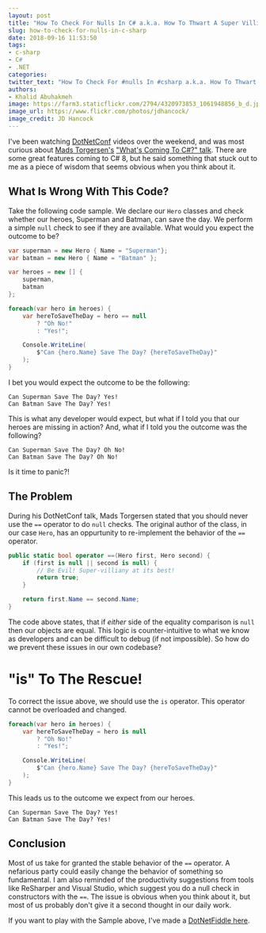```yaml
---
layout: post
title: "How To Check For Nulls In C# a.k.a. How To Thwart A Super Villian"
slug: how-to-check-for-nulls-in-c-sharp
date: 2018-09-16 11:53:50
tags:
- c-sharp
- C#
- .NET
categories:
twitter_text: "How To Check For #nulls In #csharp a.k.a. How To Thwart A Super Villian @dotnet #dotnetconf #dotnet #null"
authors: 
- Khalid Abuhakmeh
image: https://farm3.staticflickr.com/2794/4320973853_1061948856_b_d.jpg
image_url: https://www.flickr.com/photos/jdhancock/
image_credit: JD Hancock
---
```


I've been watching [DotNetConf][dotnetconf] videos over the weekend, and was most curious about [Mads Torgersen's][mads] ["What's Coming To C#?" talk][mads-talk]. There are some great features coming to C# 8, but he said something that stuck out to me as a piece of wisdom that seems obvious when you think about it.

## What Is Wrong With This Code?

Take the following code sample. We declare our `Hero` classes and check whether our heroes, Superman and Batman, can save the day. We perform a simple `null` check to see if they are available. What would you expect the outcome to be?

```csharp
var superman = new Hero { Name = "Superman"};
var batman = new Hero { Name = "Batman" };

var heroes = new [] {
    superman,
    batman
};

foreach(var hero in heroes) {
    var hereToSaveTheDay = hero == null
        ? "Oh No!"
        : "Yes!";

    Console.WriteLine(
        $"Can {hero.Name} Save The Day? {hereToSaveTheDay}"
    );
}
```

I bet you would expect the outcome to be the following:

```console
Can Superman Save The Day? Yes!
Can Batman Save The Day? Yes!
```

This is what any developer would expect, but what if I told you that our heroes are missing in action? And, what if I told you the outcome was the following?

```console
Can Superman Save The Day? Oh No!
Can Batman Save The Day? Oh No!
```

Is it time to panic?!

## The Problem

During his DotNetConf talk, Mads Torgersen stated that you should never use the `==` operator to do `null` checks. The original author of the class, in our case `Hero`, has an oppurtunity to re-implement the behavior of the `==` operator.

```csharp
public static bool operator ==(Hero first, Hero second) {
    if (first is null || second is null) {
        // Be Evil! Super-villiany at its best!
        return true;
    }

    return first.Name == second.Name;
}
```

The code above states, that if *either* side of the equality comparison is `null` then our objects are equal. This logic is counter-intuitive to what we know as developers and can be difficult to debug (if not impossible). So how do we prevent these issues in our own codebase?

# "is" To The Rescue!

To correct the issue above, we should use the `is` operator. This operator cannot be overloaded and changed.

```csharp
foreach(var hero in heroes) {
    var hereToSaveTheDay = hero is null
        ? "Oh No!"
        : "Yes!";

    Console.WriteLine(
        $"Can {hero.Name} Save The Day? {hereToSaveTheDay}"
    );
}
```

This leads us to the outcome we expect from our heroes.

```console
Can Superman Save The Day? Yes!
Can Batman Save The Day? Yes!
```

## Conclusion

Most of us take for granted the stable behavior of the `==` operator. A nefarious party could easily change the behavior of something so fundamental. I am also reminded of the productivity suggestions from tools like ReSharper and Visual Studio, which suggest you do a null check in constructors with the `==`. The issue is obvious when you think about it, but most of us probably don't give it a second thought in our daily work.

If you want to play with the Sample above, I've made a [DotNetFiddle here][dotnetfiddle].

[mads]: https://twitter.com/MadsTorgersen
[mads-talk]: https://channel9.msdn.com/Events/dotnetConf/2018/S103
[dotnetconf]: https://www.dotnetconf.net
[dotnetfiddle]: https://dotnetfiddle.net/eog3gB